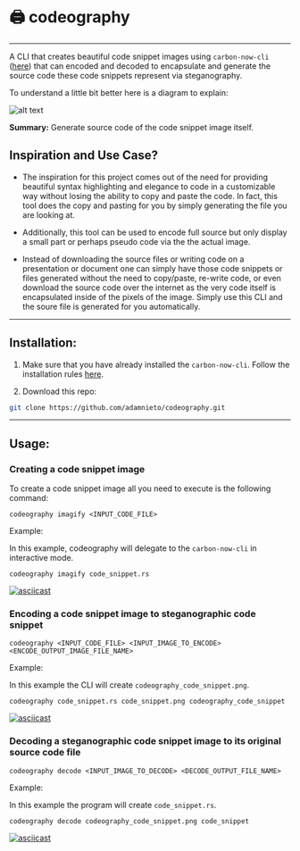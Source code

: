 # :printer: codeography
---
A CLI that creates beautiful code snippet images using `carbon-now-cli` ([here](https://github.com/mixn/carbon-now-cli)) that can encoded and decoded to encapsulate and generate the source code these code snippets represent via steganography. 

To understand a little bit better here is a diagram to explain:


![alt text](https://raw.githubusercontent.com/adamnieto/codeography/master/diagram.png)

**Summary:** Generate source code of the code snippet image itself.


## Inspiration and Use Case?

* The inspiration for this project comes out of the need for providing beautiful syntax highlighting and elegance to code in a customizable way without losing the ability to copy and paste the code. In fact, this tool does the copy and pasting for you by simply generating the file you are looking at.

* Additionally, this tool can be used to encode full source but only display a small part or perhaps pseudo code via the the actual image.

* Instead of downloading the source files or writing code on a presentation or document one can simply have those code snippets or files generated without the need to copy/paste, re-write code, or even download the source code over the internet as the very code itself is encapsulated inside of the pixels of the image. Simply use this CLI and the soure file is generated for you automatically.

---

## Installation:

1. Make sure that you have already installed the `carbon-now-cli`. Follow the installation rules [here](https://github.com/mixn/carbon-now-cli).

2. Download this repo:

```bash
git clone https://github.com/adamnieto/codeography.git

``` 

---
## Usage:

### Creating a code snippet image

To create a code snippet image all you need to execute is the following command:

```
codeography imagify <INPUT_CODE_FILE>
```

Example: 

In this example, codeography will delegate to the `carbon-now-cli` in interactive mode.

```
codeography imagify code_snippet.rs
```

[![asciicast](https://asciinema.org/a/244240.svg)](https://asciinema.org/a/244240)

### Encoding a code snippet image to steganographic code snippet

```
codeography <INPUT_CODE_FILE> <INPUT_IMAGE_TO_ENCODE> <ENCODE_OUTPUT_IMAGE_FILE_NAME>
```

Example: 

In this example the CLI will create `codeography_code_snippet.png`.

```
codeography code_snippet.rs code_snippet.png codeography_code_snippet
```

[![asciicast](https://asciinema.org/a/244241.svg)](https://asciinema.org/a/244241)

### Decoding a steganographic code snippet image to its original source code file

```
codeography decode <INPUT_IMAGE_TO_DECODE> <DECODE_OUTPUT_FILE_NAME>
```

Example: 

In this example the program will create `code_snippet.rs`.
```
codeography decode codeography_code_snippet.png code_snippet
```

[![asciicast](https://asciinema.org/a/244243.svg)](https://asciinema.org/a/244243)

